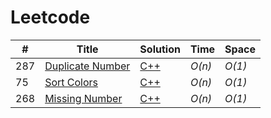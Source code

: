 # Leetcode
|  #  | Title           |  Solution       |  Time           | Space            
|-----|---------------- | --------------- | --------------- | --------------- 
287 | [Duplicate Number](https://leetcode.com/problems/find-the-duplicate-number/) | [C++](https://github.com/Yukti-09/Leetcode/blob/main/287.%20Find%20the%20Duplicate%20Number/Duplicate(Cycle).cpp) | _O(n)_       | _O(1)_          
75 | [Sort Colors](https://leetcode.com/problems/sort-colors/) | [C++](https://github.com/Yukti-09/Leetcode/tree/main/75.%20Sort%20Colors) | _O(n)_       | _O(1)_   
268 | [Missing Number](https://leetcode.com/problems/missing-number/) | [C++](https://github.com/Yukti-09/Leetcode/blob/main/268.%20Missing%20Number/Miss(adding).cpp) | _O(n)_       | _O(1)_   
